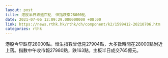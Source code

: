 ```yaml
---
layout: post
title: 港股半日跌逾百點　恒指跌穿28000點
date: 2021-07-06 12:09:29.000000000 +08:00
link: https://news.rthk.hk/rthk/ch/component/k2/1599412-20210706.htm
categories: rthk
---
```


港股今早跌穿28000點。恒生指數曾低見27904點，大多數時間在28000點附近上落。指數中午收市報27980點，跌163點。主板半日成交765億元。
